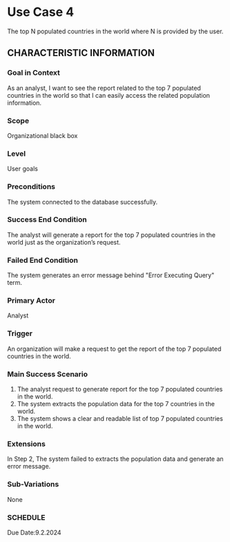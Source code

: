 # Use Case 4
The top N populated countries in the world where N is provided by the user.
## CHARACTERISTIC INFORMATION
### Goal in Context
As an analyst, I want to see the report related to the top 7 populated countries in the world so that I can easily access the related population information.
### Scope
Organizational black box
### Level
User goals
### Preconditions
The system connected to the database successfully.
### Success End Condition
The analyst will generate a report for the top 7 populated countries in the world just as the organization’s request.
### Failed End Condition
The system generates an error message behind "Error Executing Query" term.
### Primary Actor
Analyst
### Trigger
An organization will make a request to get the report of the top 7 populated countries in the world. 
### Main Success Scenario
1.  The analyst request to generate report for the top 7 populated countries in the world.
2.  The system extracts the population data for the top 7 countries in the world.
3.  The system shows a clear and readable list of top 7 populated countries in the world. 
### Extensions
In Step 2, The system failed to extracts the population data and generate an error message.
### Sub-Variations
None
### SCHEDULE
Due Date:9.2.2024
